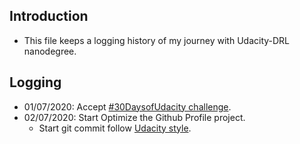 ## Introduction
- This file keeps a logging history of my journey with Udacity-DRL
nanodegree.
## Logging
- 01/07/2020: Accept [#30DaysofUdacity challenge](https://sites.google.com/udacity.com/udacity-community-guide/community/30daysofudacity).
- 02/07/2020: Start Optimize the Github Profile project.
  - Start git commit follow [Udacity style](https://udacity.github.io/git-styleguide/). 
